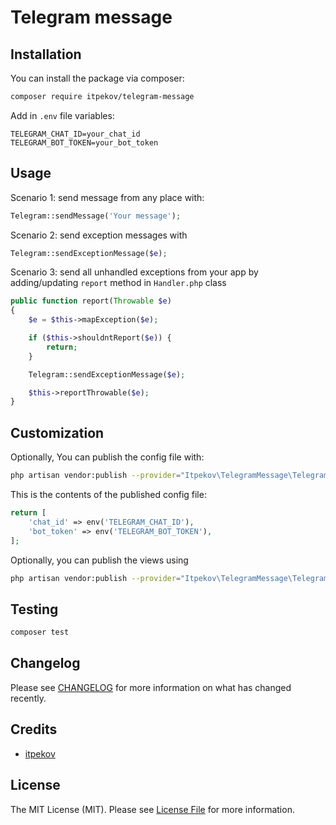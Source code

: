 # Telegram message

## Installation

You can install the package via composer:

```bash
composer require itpekov/telegram-message
```

Add in `.env` file variables:
```dotenv
TELEGRAM_CHAT_ID=your_chat_id
TELEGRAM_BOT_TOKEN=your_bot_token
```

## Usage

Scenario 1: send message from any place with:

```php
Telegram::sendMessage('Your message');
```

Scenario 2: send exception messages with

```php
Telegram::sendExceptionMessage($e);
```

Scenario 3: send all unhandled exceptions from your app
by adding/updating `report` method in `Handler.php` class

```php
public function report(Throwable $e)
{
    $e = $this->mapException($e);

    if ($this->shouldntReport($e)) {
        return;
    }

    Telegram::sendExceptionMessage($e);

    $this->reportThrowable($e);
}
```

## Customization

Optionally, You can publish the config file with:

```bash
php artisan vendor:publish --provider="Itpekov\TelegramMessage\TelegramMessageServiceProvider" --tag="config"
```

This is the contents of the published config file:

```php
return [
    'chat_id' => env('TELEGRAM_CHAT_ID'),
    'bot_token' => env('TELEGRAM_BOT_TOKEN'),
];
```

Optionally, you can publish the views using

```bash
php artisan vendor:publish --provider="Itpekov\TelegramMessage\TelegramMessageServiceProvider" --tag="views"
```


## Testing

```bash
composer test
```

## Changelog

Please see [CHANGELOG](CHANGELOG.md) for more information on what has changed recently.

## Credits

- [itpekov](https://github.com/itpekov)

## License

The MIT License (MIT). Please see [License File](LICENSE.md) for more information.
